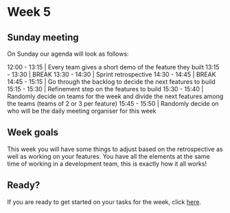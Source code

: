 # Week 5

## Sunday meeting
On Sunday our agenda will look as follows:

12:00 - 13:15 | Every team gives a short demo of the feature they built
13:15 - 13:30 | BREAK
13:30 - 14:30 | Sprint retrospective
14:30 - 14:45 | BREAK
14:45 - 15:15 | Go through the backlog to decide the next features to build
15:15 - 15:30 | Refinement step on the features to build
15:30 - 15:40 | Randomly decide on teams for the week and divide the next features among the teams (teams of 2 or 3 per feature)
15:45 - 15:50 | Randomly decide on who will be the daily meeting organiser for this week

## Week goals
This week you will have some things to adjust based on the retrospective as well as working on your features. You have all the elements at the same time of working in a development team, this is exactly how it all works!

## Ready?
If you are ready to get started on your tasks for the week, click [here](./MAKEME.md).